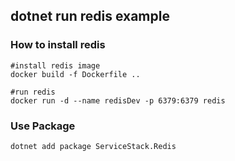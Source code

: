## dotnet run redis example

### How to install redis

```shell
#install redis image
docker build -f Dockerfile ..
```

```shell
#run redis
docker run -d --name redisDev -p 6379:6379 redis
```

### Use Package

```shell
dotnet add package ServiceStack.Redis
```